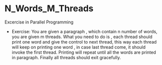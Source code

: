 # N_Words_M_Threads
Excercise in Parallel Programming

 * Exercise: You are given a paragraph , which contain n number of words, you are given m threads. What you need to do is , each thread should print one word and give the control to next thread, this way each thread will keep on printing one word , in case last thread come, it should invoke the first thread. Printing will repeat until all the words are printed in paragraph. Finally all threads should exit gracefully.
